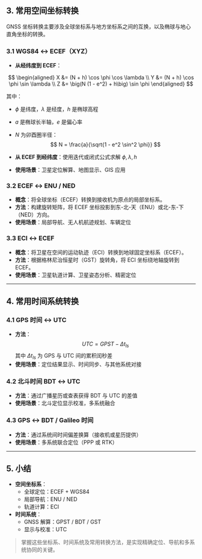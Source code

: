 ## 3. 常用空间坐标转换

GNSS 坐标转换主要涉及全球坐标系与地方坐标系之间的互换，以及椭球与地心直角坐标的转换。

### 3.1 WGS84 ↔ ECEF（XYZ）

- **从经纬度到 ECEF**：

$$
\begin{aligned}
X &= (N + h) \cos \phi \cos \lambda \\
Y &= (N + h) \cos \phi \sin \lambda \\
Z &= \big(N (1 - e^2) + h\big) \sin \phi
\end{aligned}
$$

其中：
- $\phi$ 是纬度，$\lambda$ 是经度，$h$ 是椭球高程  
- $a$ 是椭球长半轴，$e$ 是偏心率  
- $N$ 为卯酉圈半径：
$$
N = \frac{a}{\sqrt{1 - e^2 \sin^2 \phi}}
$$

- **从 ECEF 到经纬度**：使用迭代或闭式公式求解 $\phi, \lambda, h$  
- **使用场景**：卫星定位解算、地图显示、GIS 应用

### 3.2 ECEF ↔ ENU / NED

- **概念**：将全球坐标（ECEF）转换到接收机为原点的局部坐标系。  
- **方法**：构建旋转矩阵，将 ECEF 坐标投影到东-北-天（ENU）或北-东-下（NED）方向。  
- **使用场景**：局部导航、无人机航迹规划、车辆定位

### 3.3 ECI ↔ ECEF

- **概念**：将卫星在空间的运动轨迹（ECI）转换到地球固定坐标系（ECEF）。  
- **方法**：根据格林尼治恒星时（GST）旋转角，将 ECI 坐标绕地轴旋转到 ECEF。  
- **使用场景**：卫星轨道计算、卫星姿态分析、精密定位

---

## 4. 常用时间系统转换

### 4.1 GPS 时间 ↔ UTC

- **方法**：
$$
UTC = GPST - \Delta t_{ls}
$$
其中 $\Delta t_{ls}$ 为 GPS 与 UTC 间的累积闰秒差  
- **使用场景**：定位结果显示、时间同步、与其他系统对接

### 4.2 北斗时间 BDT ↔ UTC

- **方法**：通过广播星历或查表获得 BDT 与 UTC 的差值  
- **使用场景**：北斗定位显示校准，多系统融合

### 4.3 GPS ↔ BDT / Galileo 时间

- **方法**：通过系统间时间偏差换算（接收机或星历提供）  
- **使用场景**：多系统联合定位（PPP 或 RTK）

---

## 5. 小结

- **空间坐标系**：
  - 全球定位：ECEF + WGS84  
  - 局部导航：ENU / NED  
  - 轨道计算：ECI
- **时间系统**：
  - GNSS 解算：GPST / BDT / GST  
  - 显示与校准：UTC




> 掌握这些坐标系、时间系统及常用转换方法，是实现精确定位、导航和多系统协同的关键。
